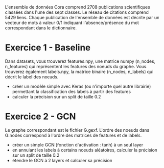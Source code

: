 L'ensemble de données Cora comprend 2708 publications scientifiques classées dans l'une des sept classes. Le réseau de citations comprend 5429 liens. Chaque publication de l'ensemble de données est décrite par un vecteur de mots à valeur 0/1 indiquant l'absence/présence du mot correspondant dans le dictionnaire.

Exercice 1 - Baseline
==========

Dans datasets, vous trouverez features.npy, une matrice numpy (n_nodes, n_features) qui représentent les features des noeuds du graphe.
Vous trouverez également labels.npy, la matrice binaire (n_nodes, n_labels) qui décrit le label des noeuds.
* créer un modèle simple avec Keras (ou n'importe quel autre librairie) permettant la classification des labels à partir des features
* calculer la précision sur un split de taille 0.2


Exercice 2 - GCN
==========

Le graphe correspondant est le fichier G.gexf. L'ordre des noeuds dans G.nodes correspond à l'ordre des matrices de features et de labels.
* créer un simple GCN (fonction d'activation : tanh) à un seul layer
* en annulant les labels à certains noeuds aléatoires, calculer la précision sur un split de taille 0.2
* étendre le GCN à 2 layers et calculer sa précision
